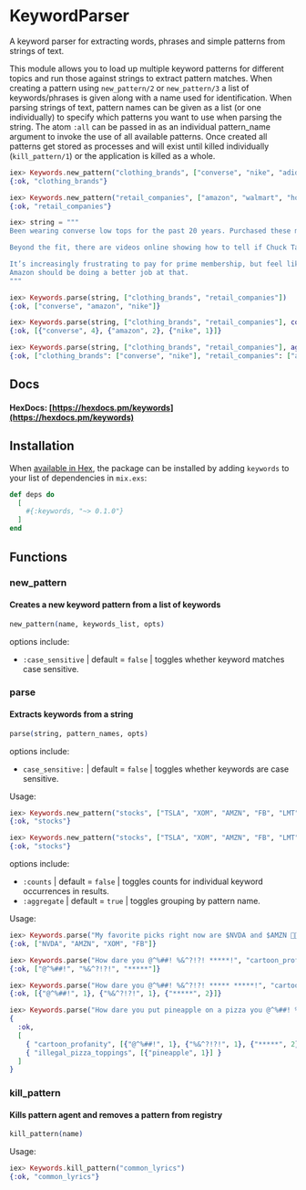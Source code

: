 # KeywordParser

A keyword parser for extracting words, phrases and simple patterns from strings of text.  

This module allows you to load up multiple keyword patterns for different topics and run those against strings to extract pattern matches.
When creating a pattern using `new_pattern/2` or `new_pattern/3` a list of keywords/phrases is given along with a name used for identification. 
When parsing strings of text, pattern names can be given as a list (or one individually) to specify which patterns you want to use when parsing the string.
The atom `:all` can be passed in as an individual pattern_name argument to invoke the use of all available patterns.
Once created all patterns get stored as processes and will exist until killed individually (`kill_pattern/1`) or the application is killed as a whole.

```elixir
iex> Keywords.new_pattern("clothing_brands", ["converse", "nike", "adidas", "paige", "hanes"])
{:ok, "clothing_brands"}

iex> Keywords.new_pattern("retail_companies", ["amazon", "walmart", "home depot"])
{:ok, "retail_companies"}

iex> string = """
Been wearing converse low tops for the past 20 years. Purchased these maroon Chuck Taylor low tops recently, and I wasn’t thrilled..

Beyond the fit, there are videos online showing how to tell if Chuck Taylor converse are counterfeit or real.. I purchased a shoe with the “o” in converse having a star in the center. That is how to tell if they’re legitimate sneakers made by converse. What I received by amazon are sneakers with a plain old “o” , no star, see photos..

It’s increasingly frustrating to pay for prime membership, but feel like your just another shopper. I don’t feel like it’s my job to dig through countless sellers on amazon to determine which are selling legitimate products, and which are selling knock off nike and converse shoes.
Amazon should be doing a better job at that.
"""

iex> Keywords.parse(string, ["clothing_brands", "retail_companies"])
{:ok, ["converse", "amazon", "nike"]}

iex> Keywords.parse(string, ["clothing_brands", "retail_companies"], counts: true)
{:ok, [{"converse", 4}, {"amazon", 2}, {"nike", 1}]}

iex> Keywords.parse(string, ["clothing_brands", "retail_companies"], aggreagte: false)
{:ok, ["clothing_brands": ["converse", "nike"], "retail_companies": ["amazon"]]}
```

## Docs

#### HexDocs: [https://hexdocs.pm/keywords](https://hexdocs.pm/keywords)

## Installation

When [available in Hex](https://hex.pm/docs/publish), the package can be installed
by adding `keywords` to your list of dependencies in `mix.exs`:

```elixir
def deps do
  [
    #{:keywords, "~> 0.1.0"}
  ]
end
```

## Functions

### new_pattern
#### Creates a new keyword pattern from a list of keywords
```elixir
new_pattern(name, keywords_list, opts)
```

options include:
- `:case_sensitive` | default = `false` | toggles whether keyword matches case sensitive.

### parse
#### Extracts keywords from a string
```elixir
parse(string, pattern_names, opts)
```

options include:
- `case_sensitive:` | default = `false` | toggles whether keywords are case sensitive.

Usage:
```elixir
iex> Keywords.new_pattern("stocks", ["TSLA", "XOM", "AMZN", "FB", "LMT", "NVDA"])
{:ok, "stocks"}

iex> Keywords.new_pattern("stocks", ["TSLA", "XOM", "AMZN", "FB", "LMT", "NVDA"], case_sensitive: true)
{:ok, "stocks"}
```

options include:
- `:counts` | default = `false` | toggles counts for individual keyword occurrences in results.
- `:aggregate` | default = `true` | toggles grouping by pattern name.

Usage:
```elixir
iex> Keywords.parse("My favorite picks right now are $NVDA and $AMZN 🚀🚀🚀, but XOM and fb have my attention 🌝", "stocks")
{:ok, ["NVDA", "AMZN", "XOM", "FB"]}

iex> Keywords.parse("How dare you @^%##! %&^?!?! *****!", "cartoon_profanity")
{:ok, ["@^%##!", "%&^?!?!", "*****"]}

iex> Keywords.parse("How dare you @^%##! %&^?!?! ***** *****!", "cartoon_profanity", counts: true)
{:ok, [{"@^%##!", 1}, {"%&^?!?!", 1}, {"*****", 2}]}

iex> Keywords.parse("How dare you put pineapple on a pizza you @^%##! %&^?!?! ***** *****!", ["cartoon_profanity", "illegal_pizza_toppings"], counts: true, aggregate: false)
{
  :ok, 
  [
    { "cartoon_profanity", [{"@^%##!", 1}, {"%&^?!?!", 1}, {"*****", 2}] }, 
    { "illegal_pizza_toppings", [{"pineapple", 1}] }
  ]
}
```

### kill_pattern
#### Kills pattern agent and removes a pattern from registry
```elixir
kill_pattern(name)
```
Usage:
```elixir
iex> Keywords.kill_pattern("common_lyrics")
{:ok, "common_lyrics"}
```
